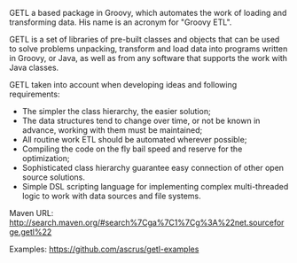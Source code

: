 GETL a based package in Groovy, which automates the work of loading and transforming data. His name is an acronym for "Groovy ETL".

GETL is a set of libraries of pre-built classes and objects that can be used to solve problems unpacking, transform and load data into programs written in Groovy, or Java, as well as from any software that supports the work with Java classes.

GETL taken into account when developing ideas and following requirements:
* The simpler the class hierarchy, the easier solution;
* The data structures tend to change over time, or not be known in advance, working with them must be maintained;
* All routine work ETL should be automated wherever possible;
* Compiling the code on the fly bail speed and reserve for the optimization;
* Sophisticated class hierarchy guarantee easy connection of other open source solutions.
* Simple DSL scripting language for implementing complex multi-threaded logic to work with data sources and file systems.

Maven URL: http://search.maven.org/#search%7Cga%7C1%7Cg%3A%22net.sourceforge.getl%22

Examples: https://github.com/ascrus/getl-examples